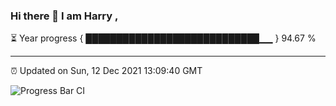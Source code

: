 ### Hi there 👋 I am Harry , 

⏳ Year progress { ████████████████████████████▁▁ } 94.67 %

---

⏰ Updated on Sun, 12 Dec 2021 13:09:40 GMT

![Progress Bar CI](https://github.com/duykhang68/duykhang68/workflows/Progress%20Bar%20CI/badge.svg)
